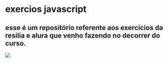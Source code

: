 # exercios javascript

## esse é um repositório referente aos <strong>exercicios da resilia e alura</strong> que venho fazendo no decorrer do curso.

<img src = "https://clubedosgeeks.com.br/wp-content/uploads/2016/01/dormrm.gif">
